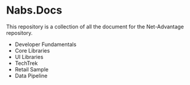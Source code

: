 # Nabs.Docs

This repository is a collection of all the document for the Net-Advantage repository.

- Developer Fundamentals
- Core Libraries
- UI Libraries
- TechTrek
- Retail Sample
- Data Pipeline

